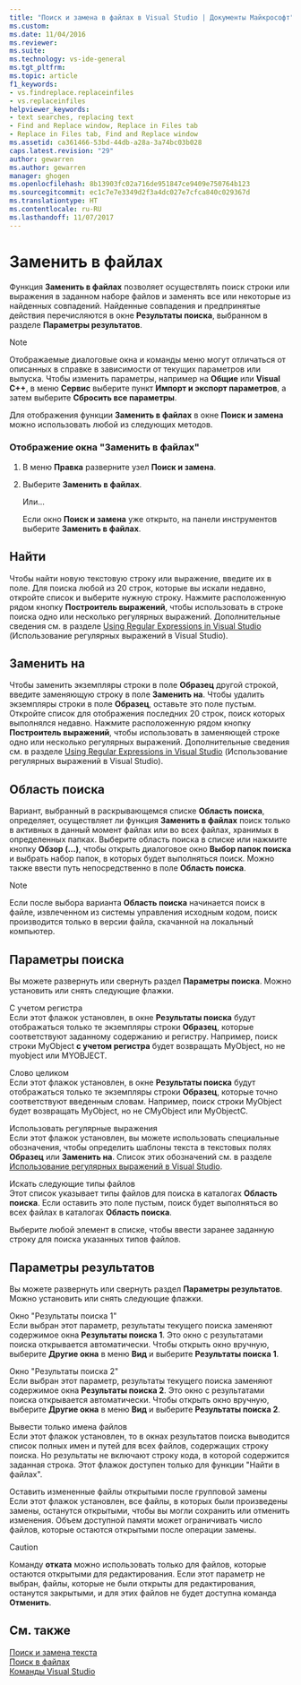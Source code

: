 ```yaml
---
title: "Поиск и замена в файлах в Visual Studio | Документы Майкрософт"
ms.custom: 
ms.date: 11/04/2016
ms.reviewer: 
ms.suite: 
ms.technology: vs-ide-general
ms.tgt_pltfrm: 
ms.topic: article
f1_keywords:
- vs.findreplace.replaceinfiles
- vs.replaceinfiles
helpviewer_keywords:
- text searches, replacing text
- Find and Replace window, Replace in Files tab
- Replace in Files tab, Find and Replace window
ms.assetid: ca361466-53bd-44db-a28a-3a74bc03b028
caps.latest.revision: "29"
author: gewarren
ms.author: gewarren
manager: ghogen
ms.openlocfilehash: 8b13903fc02a716de951847ce9409e750764b123
ms.sourcegitcommit: ec1c7e7e3349d2f3a4dc027e7cfca840c029367d
ms.translationtype: HT
ms.contentlocale: ru-RU
ms.lasthandoff: 11/07/2017
---
```

# <a name="replace-in-files"></a>Заменить в файлах
Функция **Заменить в файлах** позволяет осуществлять поиск строки или выражения в заданном наборе файлов и заменять все или некоторые из найденных совпадений. Найденные совпадения и предпринятые действия перечисляются в окне **Результаты поиска**, выбранном в разделе **Параметры результатов**.  
  
> [!NOTE]
> Отображаемые диалоговые окна и команды меню могут отличаться от описанных в справке в зависимости от текущих параметров или выпуска. Чтобы изменить параметры, например на **Общие** или **Visual C++**, в меню **Сервис** выберите пункт **Импорт и экспорт параметров**, а затем выберите **Сбросить все параметры**.
  
Для отображения функции **Заменить в файлах** в окне **Поиск и замена** можно использовать любой из следующих методов.  
  
### <a name="to-display-replace-in-files"></a>Отображение окна "Заменить в файлах"  
  
1.  В меню **Правка** разверните узел **Поиск и замена**.  
  
2.  Выберите **Заменить в файлах**.  
  
     Или...  
  
     Если окно **Поиск и замена** уже открыто, на панели инструментов выберите **Заменить в файлах**.  
  
## <a name="find-what"></a>Найти  
Чтобы найти новую текстовую строку или выражение, введите их в поле. Для поиска любой из 20 строк, которые вы искали недавно, откройте список и выберите нужную строку. Нажмите расположенную рядом кнопку **Построитель выражений**, чтобы использовать в строке поиска одно или несколько регулярных выражений. Дополнительные сведения см. в разделе [Using Regular Expressions in Visual Studio](../ide/using-regular-expressions-in-visual-studio.md) (Использование регулярных выражений в Visual Studio).
  
## <a name="replace-with"></a>Заменить на  
Чтобы заменить экземпляры строки в поле **Образец** другой строкой, введите заменяющую строку в поле **Заменить на**. Чтобы удалить экземпляры строки в поле **Образец**, оставьте это поле пустым. Откройте список для отображения последних 20 строк, поиск которых выполнялся недавно. Нажмите расположенную рядом кнопку **Построитель выражений**, чтобы использовать в заменяющей строке одно или несколько регулярных выражений. Дополнительные сведения см. в разделе [Using Regular Expressions in Visual Studio](../ide/using-regular-expressions-in-visual-studio.md) (Использование регулярных выражений в Visual Studio).
  
## <a name="look-in"></a>Область поиска  
Вариант, выбранный в раскрывающемся списке **Область поиска**, определяет, осуществляет ли функция **Заменить в файлах** поиск только в активных в данный момент файлах или во всех файлах, хранимых в определенных папках. Выберите область поиска в списке или нажмите кнопку **Обзор (...)**, чтобы открыть диалоговое окно **Выбор папок поиска** и выбрать набор папок, в которых будет выполняться поиск. Можно также ввести путь непосредственно в поле **Область поиска**.
  
> [!NOTE]
>  Если после выбора варианта **Область поиска** начинается поиск в файле, извлеченном из системы управления исходным кодом, поиск производится только в версии файла, скачанной на локальный компьютер.
  
## <a name="find-options"></a>Параметры поиска  
Вы можете развернуть или свернуть раздел **Параметры поиска**. Можно установить или снять следующие флажки.  
  
С учетом регистра  
Если этот флажок установлен, в окне **Результаты поиска** будут отображаться только те экземпляры строки **Образец**, которые соответствуют заданному содержанию и регистру. Например, поиск строки MyObject **с учетом регистра** будет возвращать MyObject, но не myobject или MYOBJECT.  

Слово целиком  
Если этот флажок установлен, в окне **Результаты поиска** будут отображаться только те экземпляры строки **Образец**, которые точно соответствуют введенным словам. Например, поиск строки MyObject будет возвращать MyObject, но не CMyObject или MyObjectC.  

Использовать регулярные выражения  
Если этот флажок установлен, вы можете использовать специальные обозначения, чтобы определить шаблоны текста в текстовых полях **Образец** или **Заменить на**. Список этих обозначений см. в разделе [Использование регулярных выражений в Visual Studio](../ide/using-regular-expressions-in-visual-studio.md).  

Искать следующие типы файлов  
Этот список указывает типы файлов для поиска в каталогах **Область поиска**. Если оставить это поле пустым, поиск будет выполняться во всех файлах в каталогах **Область поиска**.  

Выберите любой элемент в списке, чтобы ввести заранее заданную строку для поиска указанных типов файлов.  
  
## <a name="result-options"></a>Параметры результатов  
Вы можете развернуть или свернуть раздел **Параметры результатов**. Можно установить или снять следующие флажки.  

Окно "Результаты поиска 1"  
Если выбран этот параметр, результаты текущего поиска заменяют содержимое окна **Результаты поиска 1**. Это окно с результатами поиска открывается автоматически. Чтобы открыть окно вручную, выберите **Другие окна** в меню **Вид** и выберите **Результаты поиска 1**.  

Окно "Результаты поиска 2"  
Если выбран этот параметр, результаты текущего поиска заменяют содержимое окна **Результаты поиска 2**. Это окно с результатами поиска открывается автоматически. Чтобы открыть окно вручную, выберите **Другие окна** в меню **Вид** и выберите **Результаты поиска 2**.  

Вывести только имена файлов  
Если этот флажок установлен, то в окнах результатов поиска выводится список полных имен и путей для всех файлов, содержащих строку поиска. Но результаты не включают строку кода, в которой содержится заданная строка. Этот флажок доступен только для функции "Найти в файлах".  

Оставить измененные файлы открытыми после групповой замены  
Если этот флажок установлен, все файлы, в которых были произведены замены, останутся открытыми, чтобы вы могли сохранить или отменить изменения. Объем доступной памяти может ограничивать число файлов, которые остаются открытыми после операции замены.  

> [!CAUTION]
>  Команду **отката** можно использовать только для файлов, которые остаются открытыми для редактирования. Если этот параметр не выбран, файлы, которые не были открыты для редактирования, останутся закрытыми, и для этих файлов не будет доступна команда **Отменить**.  
  
## <a name="see-also"></a>См. также
[Поиск и замена текста](../ide/finding-and-replacing-text.md)   
[Поиск в файлах](../ide/find-in-files.md)   
[Команды Visual Studio](../ide/reference/visual-studio-commands.md)